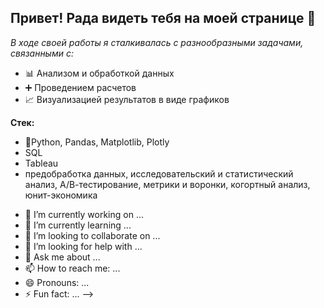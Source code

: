 ## Привет! Рада видеть тебя на моей странице 👋

*В ходе своей работы я сталкивалась с разнообразными задачами, связанными с:*
+ 📊 Анализом и обработкой данных
+ ➕ Проведением расчетов
+ 📈 Визуализацией результатов в виде графиков 

**Стек:**
+ 🌱Python, Pandas, Matplotlib, Plotly
+ SQL
+ Tableau
+ предобработка данных, исследовательский и статистический анализ, А/В-тестирование, метрики и воронки, когортный анализ, юнит-экономика

- 🔭 I’m currently working on ...
- 🌱 I’m currently learning ...
- 👯 I’m looking to collaborate on ...
- 🤔 I’m looking for help with ...
- 💬 Ask me about ...
- 📫 How to reach me: ...
- 😄 Pronouns: ...
- ⚡ Fun fact: ...
-->
